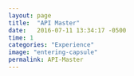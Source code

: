 ```yaml
---
layout: page
title:  "API Master"
date:   2016-07-11 13:34:17 -0500
time: 1
categories: "Experience"
image: "entering-capsule"
permalink: API-Master 
---
```


